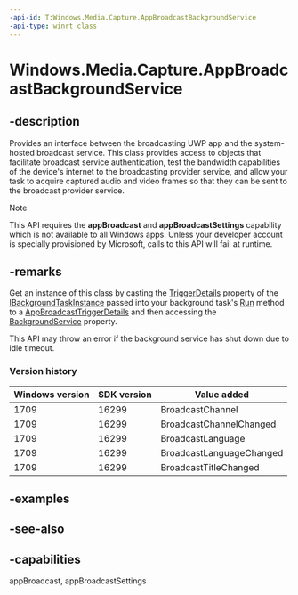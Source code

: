 ```yaml
---
-api-id: T:Windows.Media.Capture.AppBroadcastBackgroundService
-api-type: winrt class
---
```


<!-- Class syntax.
public class AppBroadcastBackgroundService : Windows.Media.Capture.IAppBroadcastBackgroundService
-->

# Windows.Media.Capture.AppBroadcastBackgroundService

## -description
Provides an interface between the broadcasting UWP app and the system-hosted broadcast service. This class provides access to objects that facilitate broadcast service authentication, test the bandwidth capabilities of the device's internet to the broadcasting provider service, and allow your task to acquire captured audio and video frames so that they can be sent to the broadcast provider service.

> [!NOTE]
> This API requires the **appBroadcast** and **appBroadcastSettings** capability which is not available to all Windows apps. Unless your developer account is specially provisioned by Microsoft, calls to this API will fail at runtime.

## -remarks
Get an instance of this class by casting the [TriggerDetails](../windows.applicationmodel.background/ibackgroundtaskinstance_triggerdetails.md) property of the [IBackgroundTaskInstance](../windows.applicationmodel.background/ibackgroundtaskinstance.md) passed into your background task's [Run](../windows.applicationmodel.background/ibackgroundtask_run_2017283929.md) method to a [AppBroadcastTriggerDetails](appbroadcasttriggerdetails.md) and then accessing the [BackgroundService](appbroadcasttriggerdetails_backgroundservice.md) property.

This API may throw an error if the background service has shut down due to idle timeout.

### Version history

| Windows version | SDK version | Value added |
| -- | -- | -- |
| 1709 | 16299 | BroadcastChannel |
| 1709 | 16299 | BroadcastChannelChanged |
| 1709 | 16299 | BroadcastLanguage |
| 1709 | 16299 | BroadcastLanguageChanged |
| 1709 | 16299 | BroadcastTitleChanged |

## -examples

## -see-also

## -capabilities
appBroadcast, appBroadcastSettings
